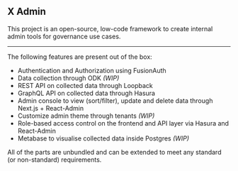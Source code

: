 ## X Admin

This project is an open-source, low-code framework to create internal admin tools for governance use cases. 

---

The following features are present out of the box:
- Authentication and Authorization using FusionAuth
- Data collection through ODK *(WIP)*
- REST API on collected data through Loopback
- GraphQL API on collected data through Hasura
- Admin console to view (sort/filter), update and delete data through Next.js + React-Admin
- Customize admin theme through tenants *(WIP)*
- Role-based access control on the frontend and API layer via Hasura and React-Admin
- Metabase to visualise collected data inside Postgres *(WIP)*

All of the parts are unbundled and can be extended to meet any standard (or non-standard) requirements.
